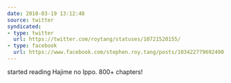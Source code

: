 ```yaml
---
date: 2010-03-19 13:12:48
source: twitter
syndicated:
- type: twitter
  url: https://twitter.com/roytang/statuses/10721520155/
- type: facebook
  url: https://www.facebook.com/stephen.roy.tang/posts/103422779692490
---
```


started reading Hajime no Ippo. 800+ chapters!